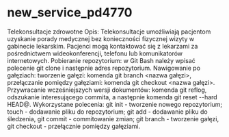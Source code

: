 # new_service_pd4770
Telekonsultacje zdrowotne
Opis: Telekonsultacje umożliwiają pacjentom uzyskanie porady medycznej bez
konieczności fizycznej wizyty w gabinecie lekarskim. Pacjenci mogą kontaktować się z
lekarzami za pośrednictwem wideokonferencji, telefonu lub komunikatorów
internetowych.
Pobieranie repozytorium: w Git Bash należy wpisać polecenie git clone i następnie adres repozytorium.
Nawigowanie po gałęziach: tworzenie gałęzi: komenda git branch <nazwa gałęzi>, przełączanie pomiędzy gałęziami: komenda git checkout <nazwa gałęzi>.
Przywracanie wcześniejszych wersji dokumentów: komenda git reflog, odszukanie interesującego commita, a następnie komenda git reset --hard HEAD@<numer>.
Wykorzystane polecenia: git init - tworzenie nowego repozytorium; touch - dodawanie pliku do repozytorium; git add - dodawanie pliku do śledzenia, git commit - commitowanie zmian; git branch - tworzenie gałęzi, git checkout - przełącznie pomiędzy gałęziami.
